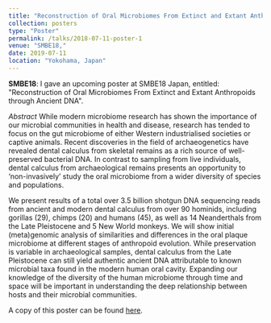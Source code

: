 ```yaml
---
title: "Reconstruction of Oral Microbiomes From Extinct and Extant Anthropoids through Ancient DNA"
collection: posters
type: "Poster"
permalink: /talks/2018-07-11-poster-1
venue: "SMBE18,"
date: 2019-07-11
location: "Yokohama, Japan"
---
```


**SMBE18**: I gave an upcoming poster at SMBE18 Japan, entitled:
"Reconstruction of Oral Microbiomes From Extinct and Extant Anthropoids through Ancient DNA".

*Abstract* While modern microbiome research has shown the importance of our microbial communities in health and disease, research has tended to focus on the gut microbiome of either Western industrialised societies or captive animals. Recent discoveries in the field of archaeogenetics have revealed dental calculus from skeletal remains as a rich source of well-preserved bacterial DNA. In contrast to sampling from live individuals, dental calculus from archaeological remains presents an opportunity to ‘non-invasively’ study the oral microbiome from a wider diversity of species and populations. 


 We present results of a total over 3.5 billion shotgun DNA sequencing reads from ancient and modern dental calculus from over 90 hominids, including gorillas (29), chimps (20) and humans (45), as well as 14 Neanderthals from the Late Pleistocene and 5 New World monkeys.  We will show initial (meta)genomic analysis of similarities and differences in the oral plaque microbiome at different stages of anthropoid evolution. While preservation is variable in archaeological samples, dental calculus from the Late Pleistocene can still yield authentic ancient DNA attributable to known microbial taxa found in the modern human oral cavity. Expanding our knowledge of the diversity of the human microbiome through time and space will be important in understanding the deep relationship between hosts and their microbial communities.


A copy of this poster can be found [here](https://github.com/jfy133/jfy133.github.io/blob/master/files/JAFY_SMBE18_Poster.pdf).
